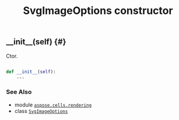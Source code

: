 ﻿---
title: SvgImageOptions constructor
second_title: Aspose.Cells for Python via .NET API References
description: 
type: docs
weight: 10
url: /aspose.cells.rendering/svgimageoptions/__init__/
is_root: false
---

## \_\_init\_\_(self) {#}

Ctor.



```python

def __init__(self):
    ...
```





### See Also
* module [`aspose.cells.rendering`](../../)
* class [`SvgImageOptions`](/cells/python-net/aspose.cells.rendering/svgimageoptions)
